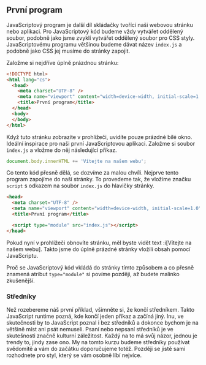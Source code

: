 ## První program

JavaScriptový program je další díl skládačky tvořící naši webovou stránku nebo aplikaci. Pro JavaScriptový kód budeme vždy vytvářet oddělený soubor, podobně jako jsme zvyklí vytvářet oddělený soubor pro CSS styly. JavaScriptovému programu většinou budeme dávat název `index.js` a podobně jako CSS jej musíme do stránky zapojit.

Založme si nejdříve úplně prázdnou stránku:

```html
<!DOCTYPE html>
<html lang="cs">
  <head>
    <meta charset="UTF-8" />
    <meta name="viewport" content="width=device-width, initial-scale=1.0" />
    <title>První program</title>
  </head>
  <body>
  </body>
</html>
```

Když tuto stránku zobrazíte v prohlížeči, uvidíte pouze prázdné bílé okno. Ideální inspirace pro naši první JavaScriptovou aplikaci. Založme si soubor `index.js` a vložme do něj následující příkaz.

```js
document.body.innerHTML += 'Vítejte na našem webu';
```

Co tento kód přesně dělá, se dozvíme za malou chvíli. Nejprve tento program zapojíme do naší stránky. To provedeme tak, že vložíme značku `script` s odkazem na soubor `index.js` do hlavičky stránky.

```html
<head>
  <meta charset="UTF-8" />
  <meta name="viewport" content="width=device-width, initial-scale=1.0" />
  <title>První program</title>

  <script type="module" src="index.js"></script>
</head>
```

Pokud nyní v prohlížeči obnovíte stránku, měl byste vidět text :i[Vítejte na našem webu]. Takto jsme do úplně prázdné stránky vložili obsah pomocí JavaScriptu.

Proč se JavaScriptový kód vkládá do stránky tímto způsobem a co přesně znamená atribut `type="module"` si povíme později, až budete malinko zkušenější.

### Středníky

Než rozebereme náš první příklad, všimněte si, že končí středníkem. Takto JavaScript runtime pozná, kde končí jeden příkaz a začíná jiný. Inu, ve skutečnosti by to JavaScript poznal i bez středníků a dokonce bychom je na většině míst ani psát nemuseli. Psaní nebo nepsaní středníků je ve skutešnosti značně kulturní záležitost. Každý na to má svůj názor, jednou je trendy to, jindy zase ono. My na tomto kurzu budeme středníky používat svědomitě a vám do začátku doporučujeme totéž. Později se jistě sami rozhodnete pro styl, který se vám osobně líbí nejvíce.
